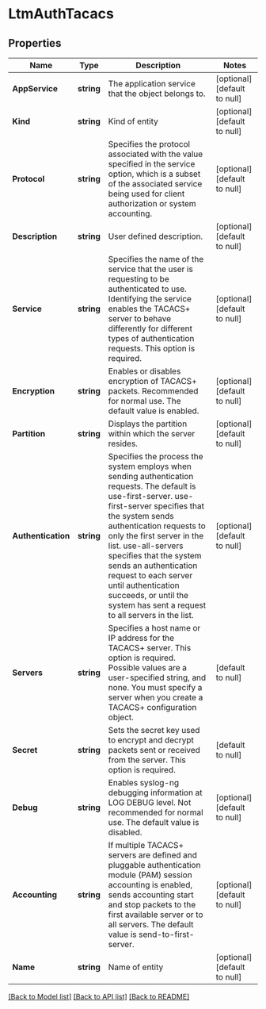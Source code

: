 # LtmAuthTacacs

## Properties
Name | Type | Description | Notes
------------ | ------------- | ------------- | -------------
**AppService** | **string** | The application service that the object belongs to. | [optional] [default to null]
**Kind** | **string** | Kind of entity | [optional] [default to null]
**Protocol** | **string** | Specifies the protocol associated with the value specified in the service option, which is a subset of the associated service being used for client authorization or system accounting. | [optional] [default to null]
**Description** | **string** | User defined description. | [optional] [default to null]
**Service** | **string** | Specifies the name of the service that the user is requesting to be authenticated to use. Identifying the service enables the TACACS+ server to behave differently for different types of authentication requests. This option is required. | [optional] [default to null]
**Encryption** | **string** | Enables or disables encryption of TACACS+ packets. Recommended for normal use. The default value is enabled. | [optional] [default to null]
**Partition** | **string** | Displays the partition within which the server resides. | [optional] [default to null]
**Authentication** | **string** | Specifies the process the system employs when sending authentication requests. The default is use-first-server. use-first-server specifies that the system sends authentication requests to only the first server in the list. use-all-servers specifies that the system sends an authentication request to each server until authentication succeeds, or until the system has sent a request to all servers in the list. | [optional] [default to null]
**Servers** | **string** | Specifies a host name or IP address for the TACACS+ server. This option is required. Possible values are a user-specified string, and none. You must specify a server when you create a TACACS+ configuration object. | [default to null]
**Secret** | **string** | Sets the secret key used to encrypt and decrypt packets sent or received from the server. This option is required. | [default to null]
**Debug** | **string** | Enables syslog-ng debugging information at LOG DEBUG level. Not recommended for normal use. The default value is disabled. | [optional] [default to null]
**Accounting** | **string** | If multiple TACACS+ servers are defined and pluggable authentication module (PAM) session accounting is enabled, sends accounting start and stop packets to the first available server or to all servers. The default value is send-to-first-server. | [optional] [default to null]
**Name** | **string** | Name of entity | [optional] [default to null]

[[Back to Model list]](../README.md#documentation-for-models) [[Back to API list]](../README.md#documentation-for-api-endpoints) [[Back to README]](../README.md)


